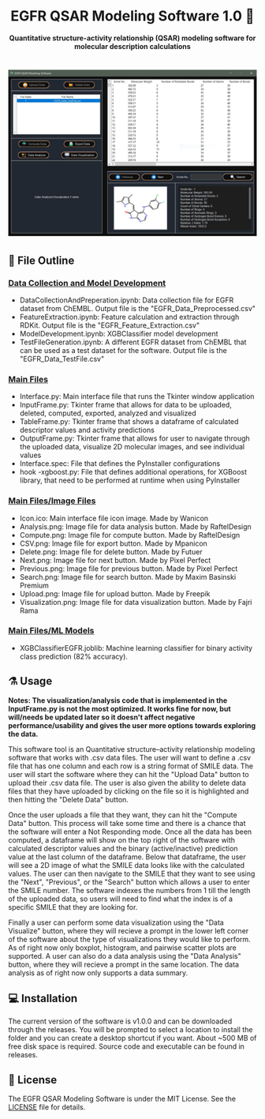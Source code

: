 <div align="center">
  <h1>EGFR QSAR Modeling Software 1.0 🧬</h1>
  <p align="center"><strong>Quantitative structure-activity relationship (QSAR) modeling software for molecular description calculations</strong></p>
</div>

# ![alt text](https://github.com/joushvak17/EGFR-QSAR-Modeling-Software/blob/master/Main%20Files/UICapture.JPG)

## 📑 File Outline 

### [Data Collection and Model Development](https://github.com/joushvak17/EGFR-QSAR-Modeling-Software/tree/master/Data%20Collection%20and%20Model%20Development)
- DataCollectionAndPreperation.ipynb: Data collection file for EGFR dataset from ChEMBL. Output file is the "EGFR_Data_Preprocessed.csv" 
- FeatureExtraction.ipynb: Feature calculation and extraction through RDKit. Output file is the "EGFR_Feature_Extraction.csv"
- ModelDevelopment.ipynb: XGBClassifier model development
- TestFileGeneration.ipynb: A different EGFR dataset from ChEMBL that can be used as a test dataset for the software. Output file is the "EGFR_Data_TestFile.csv"

### [Main Files](https://github.com/joushvak17/EGFR-QSAR-Modeling-Software/tree/master/Main%20Files)
- Interface.py: Main interface file that runs the Tkinter window application
- InputFrame.py: Tkinter frame that allows for data to be uploaded, deleted, computed, exported, analyzed and visualized
- TableFrame.py: Tkinter frame that shows a dataframe of calculated descriptor values and activity predictions
- OutputFrame.py: Tkinter frame that allows for user to navigate through the uploaded data, visualize 2D molecular images, and see individual values
- Interface.spec: File that defines the PyInstaller configurations
- hook -xgboost.py: File that defines additional operations, for XGBoost library, that need to be performed at runtime when using PyInstaller

### [Main Files/Image Files](https://github.com/joushvak17/EGFR-QSAR-Modeling-Software/tree/master/Main%20Files/Image%20Files)
- Icon.ico: Main interface file icon image. Made by Wanicon
- Analysis.png: Image file for data analysis button. Made by RaftelDesign
- Compute.png: Image file for compute button. Made by RaftelDesign
- CSV.png: Image file for export button. Made by Mpanicon
- Delete.png: Image file for delete button. Made by Futuer
- Next.png: Image file for next button. Made by Pixel Perfect
- Previous.png: Image file for previous button. Made by Pixel Perfect
- Search.png: Image file for search button. Made by Maxim Basinski Premium
- Upload.png: Image file for upload button. Made by Freepik
- Visualization.png: Image file for data visualization button. Made by Fajri Rama

### [Main Files/ML Models](https://github.com/joushvak17/EGFR-QSAR-Modeling-Software/tree/master/Main%20Files/MLModels)
- XGBClassifierEGFR.joblib: Machine learning classifier for binary activity class prediction (82% accuracy).

## ⚗️ Usage

**Notes: The visualization/analysis code that is implemented in the InputFrame.py is not the most optimized. It works fine for now, but will/needs be updated later so it doesn't affect negative performance/usability and gives the user more options towards exploring the data.**

This software tool is an Quantitative structure–activity relationship modeling software that works with .csv data files. The user will want to define a .csv file that has one column and each row is a string format of SMILE data. The user will start the software where they can hit the "Upload Data" button to upload their .csv data file. The user is also given the ability to delete data files that they have uploaded by clicking on the file so it is highlighted and then hitting the "Delete Data" button. 

Once the user uploads a file that they want, they can hit the "Compute Data" button. This process will take some time and there is a chance that the software will enter a Not Responding mode. Once all the data has been computed, a dataframe will show on the top right of the software with calculated descriptor values and the binary (active/inactive) prediction value at the last column of the dataframe. Below that dataframe, the user will see a 2D image of what the SMILE data looks like with the calculated values. The user can then navigate to the SMILE that they want to see using the "Next", "Previous", or the "Search" button which allows a user to enter the SMILE number. The software indexes the numbers from 1 till the length of the uploaded data, so users will need to find what the index is of a specific SMILE that they are looking for.

Finally a user can perform some data visualization using the "Data Visualize" button, where they will recieve a prompt in the lower left corner of the software about the type of visualizations they would like to perform. As of right now only boxplot, histogram, and pairwise scatter plots are supported. A user can also do a data analysis using the "Data Analysis" button, where they will recieve a prompt in the same location. The data analysis as of right now only supports a data summary.

## 💻 Installation

The current version of the software is v1.0.0 and can be downloaded through the releases. You will be prompted to select a location to install the folder and you can create a desktop shortcut if you want. About ~500 MB of free disk space is required. Source code and executable can be found in releases.

## 📜 License

The EGFR QSAR Modeling Software is under the MIT License. See the [LICENSE](LICENSE) file for details.
